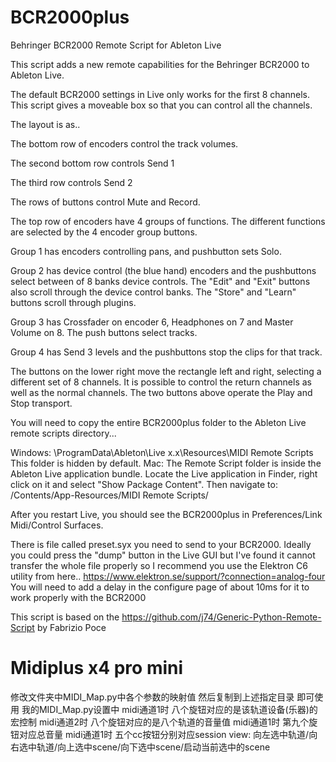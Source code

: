 # BCR2000plus
Behringer BCR2000 Remote Script for Ableton Live

This script adds a new remote capabilities for the Behringer BCR2000 to Ableton Live.

The default BCR2000 settings in Live only works for the first 8 channels.  This script gives a moveable box so that you can control all the channels.

The layout is as..

The bottom row of encoders control the track volumes.

The second bottom row controls Send 1

The third row controls Send 2

The rows of buttons control Mute and Record.

The top row of encoders have 4 groups of functions.  The different functions are selected by the 4 encoder group buttons.

Group 1 has encoders controlling pans, and pushbutton sets Solo.

Group 2 has device control (the blue hand) encoders and the pushbuttons select between of 8 banks device controls.  The "Edit" and "Exit" buttons also scroll through the device control banks.  The "Store" and "Learn" buttons scroll through plugins.

Group 3 has Crossfader on encoder 6, Headphones on 7 and Master Volume on 8.  The push buttons select tracks.

Group 4 has Send 3 levels and the pushbuttons stop the clips for that track.

The buttons on the lower right move the rectangle left and right, selecting a different set of 8 channels.  It is possible to control the return channels as well as the normal channels.  The two buttons above operate the Play and Stop transport.


You will need to copy the entire BCR2000plus folder to the Ableton Live remote scripts directory...

Windows: \ProgramData\Ableton\Live x.x\Resources\MIDI Remote Scripts\
This folder is hidden by default.
Mac: The Remote Script folder is inside the Ableton Live application bundle. Locate the Live application in Finder, right click on it and select "Show Package Content". Then navigate to: /Contents/App-Resources/MIDI Remote Scripts/

After you restart Live, you should see the BCR2000plus in Preferences/Link Midi/Control Surfaces.

There is file called preset.syx you need to send to your BCR2000.  Ideally you could press the "dump" button in the Live GUI but I've found it cannot transfer the whole file properly so I recommend you use the Elektron C6 utility from here.. https://www.elektron.se/support/?connection=analog-four    You will need to add a delay in the configure page of about 10ms for it to work properly with the BCR2000

This script is based on the https://github.com/j74/Generic-Python-Remote-Script by Fabrizio Poce


# Midiplus x4 pro mini 
修改文件夹中MIDI_Map.py中各个参数的映射值 然后复制到上述指定目录 即可使用
我的MIDI_Map.py设置中 
midi通道1时 八个旋钮对应的是该轨道设备(乐器)的宏控制
midi通道2时 八个旋钮对应的是八个轨道的音量值
midi通道1时 第九个旋钮对应总音量
midi通道1时 五个cc按钮分别对应session view: 向左选中轨道/向右选中轨道/向上选中scene/向下选中scene/启动当前选中的scene
